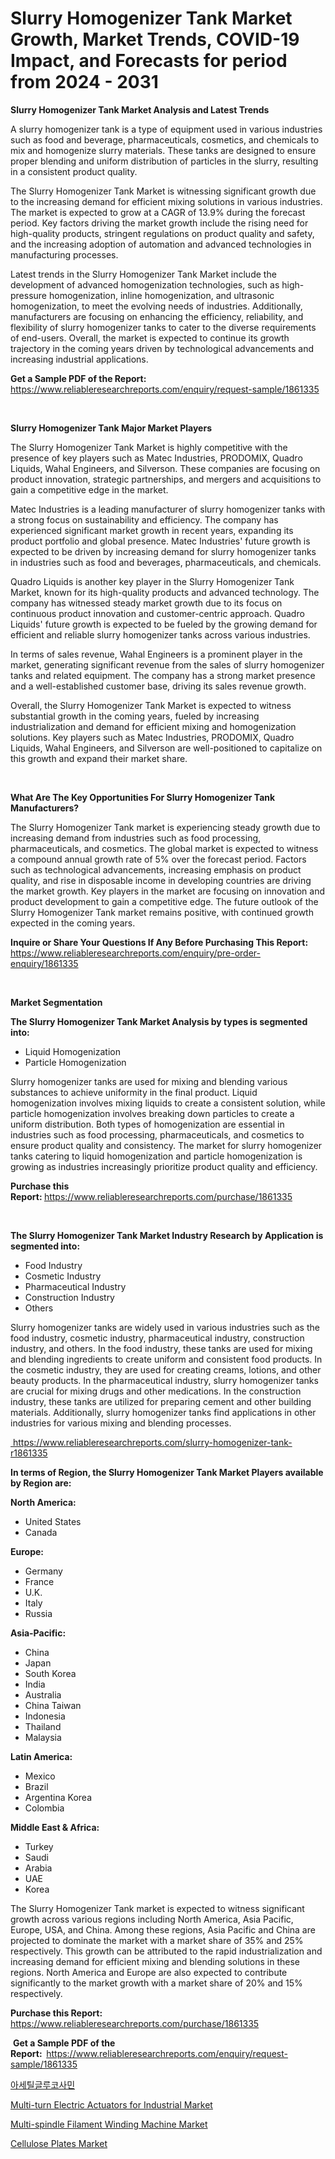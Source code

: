 <p><h1>Slurry Homogenizer Tank Market Growth, Market Trends, COVID-19 Impact, and Forecasts for period from 2024 - 2031</h1></p><p><strong>Slurry Homogenizer Tank Market Analysis and Latest Trends</strong></p>
<p><p>A slurry homogenizer tank is a type of equipment used in various industries such as food and beverage, pharmaceuticals, cosmetics, and chemicals to mix and homogenize slurry materials. These tanks are designed to ensure proper blending and uniform distribution of particles in the slurry, resulting in a consistent product quality.</p><p>The Slurry Homogenizer Tank Market is witnessing significant growth due to the increasing demand for efficient mixing solutions in various industries. The market is expected to grow at a CAGR of 13.9% during the forecast period. Key factors driving the market growth include the rising need for high-quality products, stringent regulations on product quality and safety, and the increasing adoption of automation and advanced technologies in manufacturing processes.</p><p>Latest trends in the Slurry Homogenizer Tank Market include the development of advanced homogenization technologies, such as high-pressure homogenization, inline homogenization, and ultrasonic homogenization, to meet the evolving needs of industries. Additionally, manufacturers are focusing on enhancing the efficiency, reliability, and flexibility of slurry homogenizer tanks to cater to the diverse requirements of end-users. Overall, the market is expected to continue its growth trajectory in the coming years driven by technological advancements and increasing industrial applications.</p></p>
<p><strong>Get a Sample PDF of the Report:&nbsp;</strong> <a href="https://www.reliableresearchreports.com/enquiry/request-sample/1861335">https://www.reliableresearchreports.com/enquiry/request-sample/1861335</a></p>
<p>&nbsp;</p>
<p><strong>Slurry Homogenizer Tank Major Market Players</strong></p>
<p><p>The Slurry Homogenizer Tank Market is highly competitive with the presence of key players such as Matec Industries, PRODOMIX, Quadro Liquids, Wahal Engineers, and Silverson. These companies are focusing on product innovation, strategic partnerships, and mergers and acquisitions to gain a competitive edge in the market.</p><p>Matec Industries is a leading manufacturer of slurry homogenizer tanks with a strong focus on sustainability and efficiency. The company has experienced significant market growth in recent years, expanding its product portfolio and global presence. Matec Industries' future growth is expected to be driven by increasing demand for slurry homogenizer tanks in industries such as food and beverages, pharmaceuticals, and chemicals.</p><p>Quadro Liquids is another key player in the Slurry Homogenizer Tank Market, known for its high-quality products and advanced technology. The company has witnessed steady market growth due to its focus on continuous product innovation and customer-centric approach. Quadro Liquids' future growth is expected to be fueled by the growing demand for efficient and reliable slurry homogenizer tanks across various industries.</p><p>In terms of sales revenue, Wahal Engineers is a prominent player in the market, generating significant revenue from the sales of slurry homogenizer tanks and related equipment. The company has a strong market presence and a well-established customer base, driving its sales revenue growth.</p><p>Overall, the Slurry Homogenizer Tank Market is expected to witness substantial growth in the coming years, fueled by increasing industrialization and demand for efficient mixing and homogenization solutions. Key players such as Matec Industries, PRODOMIX, Quadro Liquids, Wahal Engineers, and Silverson are well-positioned to capitalize on this growth and expand their market share.</p></p>
<p>&nbsp;</p>
<p><strong>What Are The Key Opportunities For Slurry Homogenizer Tank Manufacturers?</strong></p>
<p><p>The Slurry Homogenizer Tank market is experiencing steady growth due to increasing demand from industries such as food processing, pharmaceuticals, and cosmetics. The global market is expected to witness a compound annual growth rate of 5% over the forecast period. Factors such as technological advancements, increasing emphasis on product quality, and rise in disposable income in developing countries are driving the market growth. Key players in the market are focusing on innovation and product development to gain a competitive edge. The future outlook of the Slurry Homogenizer Tank market remains positive, with continued growth expected in the coming years.</p></p>
<p><strong>Inquire or Share Your Questions If Any Before Purchasing This Report:</strong> <a href="https://www.reliableresearchreports.com/enquiry/pre-order-enquiry/1861335">https://www.reliableresearchreports.com/enquiry/pre-order-enquiry/1861335</a></p>
<p>&nbsp;</p>
<p><strong>Market Segmentation</strong></p>
<p><strong>The Slurry Homogenizer Tank Market Analysis by types is segmented into:</strong></p>
<p><ul><li>Liquid Homogenization</li><li>Particle Homogenization</li></ul></p>
<p><p>Slurry homogenizer tanks are used for mixing and blending various substances to achieve uniformity in the final product. Liquid homogenization involves mixing liquids to create a consistent solution, while particle homogenization involves breaking down particles to create a uniform distribution. Both types of homogenization are essential in industries such as food processing, pharmaceuticals, and cosmetics to ensure product quality and consistency. The market for slurry homogenizer tanks catering to liquid homogenization and particle homogenization is growing as industries increasingly prioritize product quality and efficiency.</p></p>
<p><strong>Purchase this Report:&nbsp;</strong><a href="https://www.reliableresearchreports.com/purchase/1861335">https://www.reliableresearchreports.com/purchase/1861335</a></p>
<p>&nbsp;</p>
<p><strong>The Slurry Homogenizer Tank Market Industry Research by Application is segmented into:</strong></p>
<p><ul><li>Food Industry</li><li>Cosmetic Industry</li><li>Pharmaceutical Industry</li><li>Construction Industry</li><li>Others</li></ul></p>
<p><p>Slurry homogenizer tanks are widely used in various industries such as the food industry, cosmetic industry, pharmaceutical industry, construction industry, and others. In the food industry, these tanks are used for mixing and blending ingredients to create uniform and consistent food products. In the cosmetic industry, they are used for creating creams, lotions, and other beauty products. In the pharmaceutical industry, slurry homogenizer tanks are crucial for mixing drugs and other medications. In the construction industry, these tanks are utilized for preparing cement and other building materials. Additionally, slurry homogenizer tanks find applications in other industries for various mixing and blending processes.</p></p>
<p><a href="https://www.reliableresearchreports.com/slurry-homogenizer-tank-r1861335">&nbsp;https://www.reliableresearchreports.com/slurry-homogenizer-tank-r1861335</a></p>
<p><strong>In terms of Region, the Slurry Homogenizer Tank Market Players available by Region are:</strong></p>
<p>
    <p> <strong> North America: </strong>
        <ul>
            <li>United States</li>
            <li>Canada</li>
        </ul>
        </p> 
    <p> <strong> Europe: </strong>
        <ul>
            <li>Germany</li>
            <li>France</li>
            <li>U.K.</li>
            <li>Italy</li>
            <li>Russia</li>
        </ul>
        </p> 
    <p> <strong> Asia-Pacific: </strong>
        <ul>
            <li>China</li>
            <li>Japan</li>
            <li>South Korea</li>
            <li>India</li>
            <li>Australia</li>
            <li>China Taiwan</li>
            <li>Indonesia</li>
            <li>Thailand</li>
            <li>Malaysia</li>
        </ul>
        </p> 
    <p> <strong> Latin America: </strong>
        <ul>
            <li>Mexico</li>
            <li>Brazil</li>
            <li>Argentina Korea</li>
            <li>Colombia</li>
        </ul>
        </p> 
    <p> <strong> Middle East & Africa: </strong>
        <ul>
            <li>Turkey</li>
            <li>Saudi</li>
            <li>Arabia</li>
            <li>UAE</li>
            <li>Korea</li>
        </ul>
    </p>
    </p>
<p><p>The Slurry Homogenizer Tank market is expected to witness significant growth across various regions including North America, Asia Pacific, Europe, USA, and China. Among these regions, Asia Pacific and China are projected to dominate the market with a market share of 35% and 25% respectively. This growth can be attributed to the rapid industrialization and increasing demand for efficient mixing and blending solutions in these regions. North America and Europe are also expected to contribute significantly to the market growth with a market share of 20% and 15% respectively.</p></p>
<p><strong>Purchase this Report: </strong><a href="https://www.reliableresearchreports.com/purchase/1861335">https://www.reliableresearchreports.com/purchase/1861335</a></p>
<p>&nbsp;<strong>Get a Sample PDF of the Report:&nbsp;&nbsp;</strong><a href="https://www.reliableresearchreports.com/enquiry/request-sample/1861335">https://www.reliableresearchreports.com/enquiry/request-sample/1861335</a></p>
<p><strong></strong></p>
<p><p><a href="https://github.com/darrellockm3ytan895656/Market-Research-Report-List-1/blob/main/361166239735.md">아세틸글루코사민</a></p><p><a href="https://github.com/beatblasta/Market-Research-Report-List-3/blob/main/multi-turn-electric-actuators-for-industrial-market.md">Multi-turn Electric Actuators for Industrial Market</a></p><p><a href="https://github.com/shotows/Market-Research-Report-List-2/blob/main/multi-spindle-filament-winding-machine-market.md">Multi-spindle Filament Winding Machine Market</a></p><p><a href="https://issuu.com/reportprime-2/docs/cellulose-plates-market-size-2030.pptx">Cellulose Plates Market</a></p></p>